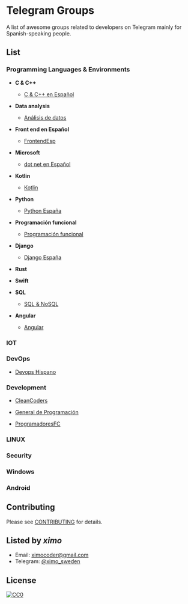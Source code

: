 # Telegram Groups

A list of awesome groups related to developers on Telegram mainly for Spanish-speaking people.

## List

### Programming Languages & Environments

* **C & C++**
  + [C & C++ en Español](https://t.me/programacioncycpp)

* **Data analysis**
  + [Análisis de datos](https://t.me/datanalisys)  

* **Front end en Español**
  + [FrontendEsp](https://t.me/frontendsp)

* **Microsoft**
  + [dot net en Español](https://t.me/dotnetesp)  
  
* **Kotlin**
  + [Kotlin](https://t.me/kotlinES)

* **Python**
  + [Python España](https://t.me/PythonEsp)

* **Programación funcional**
  + [Programación funcional](https://t.me/programacionFuncional)

* **Django**
  + [Django España](https://t.me/DjangoEsp)

* **Rust**

* **Swift**

* **SQL**
  + [SQL & NoSQL](https://telegram.me/esequele)

* **Angular**
  + [Angular](https://t.me/AngularWeb)

### IOT

### DevOps
  + [Devops Hispano](https://t.me/Devopshispano)

### Development
  + [CleanCoders](https://t.me/cleancoders)
  
  + [General de Programación](https://t.me/general_programacion)  
  
  + [ProgramadoresFC](https://telegram.me/joinchat/ANYQND6h0vexAk2WZQd8Rw) 
  

### LINUX

### Security

### Windows

### Android


## Contributing
Please see [CONTRIBUTING](Contributing.md) for details.

## Listed by *ximo*
- Email: ximocoder@gmail.com
- Telegram: [@ximo_sweden](https://t.me/ximo_sweden)

## License

[![CC0](https://i.creativecommons.org/p/zero/1.0/88x31.png)](https://creativecommons.org/publicdomain/zero/1.0/)


